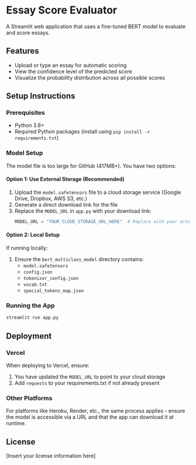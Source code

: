 # Essay Score Evaluator

A Streamlit web application that uses a fine-tuned BERT model to evaluate and score essays.

## Features

- Upload or type an essay for automatic scoring
- View the confidence level of the predicted score
- Visualize the probability distribution across all possible scores

## Setup Instructions

### Prerequisites

- Python 3.8+
- Required Python packages (install using `pip install -r requirements.txt`)

### Model Setup

The model file is too large for GitHub (417MB+). You have two options:

#### Option 1: Use External Storage (Recommended)

1. Upload the `model.safetensors` file to a cloud storage service (Google Drive, Dropbox, AWS S3, etc.)
2. Generate a direct download link for the file
3. Replace the `MODEL_URL` in `app.py` with your download link:
   ```python
   MODEL_URL = "YOUR_CLOUD_STORAGE_URL_HERE"  # Replace with your actual URL
   ```

#### Option 2: Local Setup

If running locally:
1. Ensure the `bert_multiclass_model` directory contains:
   - `model.safetensors`
   - `config.json`
   - `tokenizer_config.json`
   - `vocab.txt`
   - `special_tokens_map.json`

### Running the App

```bash
streamlit run app.py
```

## Deployment

### Vercel

When deploying to Vercel, ensure:
1. You have updated the `MODEL_URL` to point to your cloud storage
2. Add `requests` to your requirements.txt if not already present

### Other Platforms

For platforms like Heroku, Render, etc., the same process applies - ensure the model is accessible via a URL and that the app can download it at runtime.

## License

[Insert your license information here] 
